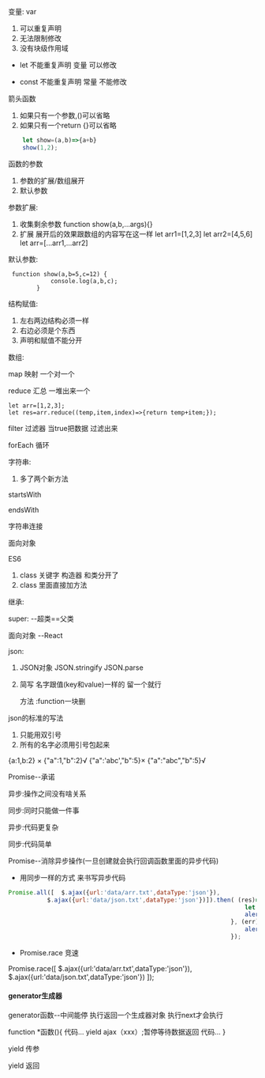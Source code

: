 变量:
var
1. 可以重复声明
2. 无法限制修改
3. 没有块级作用域

- let 不能重复声明 变量 可以修改

- const 不能重复声明 常量 不能修改

箭头函数

1. 如果只有一个参数,()可以省略
2. 如果只有一个return {}可以省略
```javascript
    let show=(a,b)=>{a+b}
    show(1,2);
```

函数的参数

1. 参数的扩展/数组展开
2. 默认参数

参数扩展:
1. 收集剩余参数
 function show(a,b,...args){}
2. 扩展  展开后的效果跟数组的内容写在这一样
 let arr1=[1,2,3]
 let arr2=[4,5,6]
 let arr=[...arr1,...arr2]

 默认参数:

 ```
  function show(a,b=5,c=12) {
             console.log(a,b,c);
         }
 ```

结构赋值:
1. 左右两边结构必须一样
2. 右边必须是个东西
3. 声明和赋值不能分开

数组:

map  映射  一个对一个

reduce 汇总  一堆出来一个

```
let arr=[1,2,3];
let res=arr.reduce((temp,item,index)=>{return temp+item;});

```

filter 过滤器  当true把数据 过滤出来

forEach 循环

字符串:

1. 多了两个新方法

startsWith

endsWith

字符串连接

面向对象

ES6
1. class 关键字 构造器 和类分开了
2. class 里面直接加方法

继承:

super:  --超类==父类

面向对象 --React

json:
1. JSON对象
JSON.stringify
JSON.parse

2. 简写
   名字跟值(key和value)一样的 留一个就行
  
   方法  :function一块删
   
json的标准的写法
1. 只能用双引号
2. 所有的名字必须用引号包起来

{a:1,b:2} ×
{"a":1,"b":2}√
{"a":'abc',"b":5}×
{"a":"abc","b":5}√

Promise--承诺

异步:操作之间没有啥关系

同步:同时只能做一件事

异步:代码更复杂

同步:代码简单

Promise--消除异步操作(一旦创建就会执行回调函数里面的异步代码)
* 用同步一样的方式 来书写异步代码

```javascript
Promise.all([  $.ajax({url:'data/arr.txt',dataType:'json'}),
           $.ajax({url:'data/json.txt',dataType:'json'})]).then( (res)=> {
                                                                   let [arr,json]=res;
                                                                   alert('成功'+arr+json)
                                                               }, (err)=> {
                                                                   alert('失败!'+err)
                                                               });
```

- Promise.race 竞速

Promise.race([
$.ajax({url:'data/arr.txt',dataType:'json'}),
$.ajax({url:'data/json.txt',dataType:'json'})
]);

#### generator生成器
generator函数--中间能停 执行返回一个生成器对象 执行next才会执行

function *函数(){
    代码...
    yield ajax（xxx）;暂停等待数据返回
    代码...
}

yield 传参 

yield 返回 





























